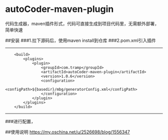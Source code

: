 # autoCoder-maven-plugin
代码生成器，maven插件形式，代码可直接生成到项目代码里，无需额外部署，简单快速

##安装
###1.拉下源码后，使用maven install到仓库
###2.pom.xml引入插件

---
```
    <build>
        <plugins>
            <plugin>
                <groupId>com.tramp</groupId>
                <artifactId>autoCoder-maven-plugin</artifactId>
                <version>1.0.6</version>
                <configuration>
                    <configPath>${basedir}/mbg/generatorConfig.xml</configPath>
                </configuration>
            </plugin>
        </plugins>
    </build>

```
---
###进行配置，

##使用说明
https://my.oschina.net/u/2526698/blog/1556347
